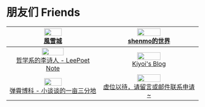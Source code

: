 # 朋友们 Friends

|                   <div align="center"><img src="https://q1.qlogo.cn/g?b=qq&nk=3526514925&s=640" width="45%"><br>[風雪城](https://blog.chyk.ink/)</div>                   |                <div align="center"><img src="https://blog.shenmo.tech/img/avatar.jpeg" width="50%"><br>[shenmo的世界](https://blog.shenmo.tech/)</div>                |
| :-------------------------------------------------------------------------------------------------------------------------------------------------------------------: | :----------------------------------------------------------------------------------------------------------------------------------------------------------------: |
| <div align="center"><img src="https://www.leepoet.cn/wp-content/uploads/2024/08/pngblack.png" width="50%"><br>[哲学系的李诗人 - LeePoet Note](https://www.leepoet.cn/)</div> |                  <div align="center"><img src="https://blog.kiyoi.xyz/avator.webp" width="50%"><br>[Kiyoi's Blog](https://blog.kiyoi.xyz/)</div>                   |
|             <div align="center"><img src="https://cdn.txisfine.cn/images/favicon.png" width="45%"><br>[弹霄博科 - 小谈谈的一亩三分地](https://www.txisfine.cn/)</div>              | <div align="center"><img src="https://assets.blog.edge.sunnypai.top/SunnyPai-logo-lxsf.png" width="50%"><br>[虚位以待，请留言或邮件联系申请~](mailto:sunnypai@luckydog.moe)</div> |
